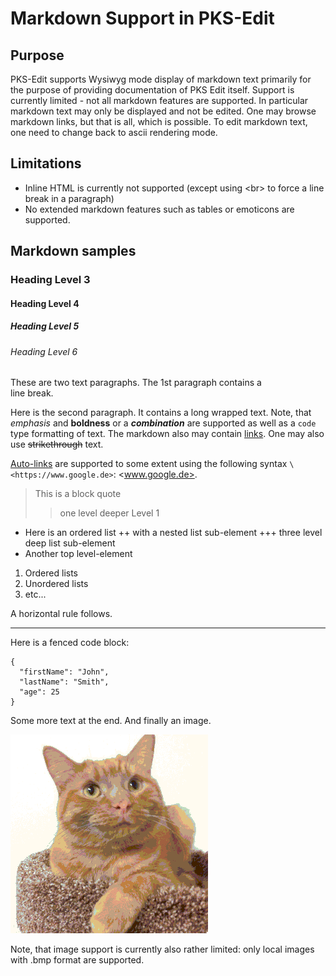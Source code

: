 
# Markdown Support in PKS-Edit

## Purpose

PKS-Edit supports Wysiwyg mode display of markdown text primarily for the purpose of providing documentation of PKS Edit itself.
Support is currently limited - not all markdown features are supported. In particular markdown text may only be displayed and not
be edited. One may browse markdown links, but that is all, which is possible. To edit markdown text, one need to change back to
ascii rendering mode.

## Limitations

- Inline HTML is currently not supported (except using \<br> to force a line break in a paragraph)
- No extended markdown features such as tables or emoticons are supported.

## Markdown samples

### Heading Level 3

#### Heading Level 4

##### Heading Level 5

###### Heading Level 6

These are two text paragraphs. The 1st paragraph contains a <br> line break.

Here is the second paragraph. It contains a long wrapped text. Note, that *emphasis* and __boldness__ or a ***combination*** are supported as well as a `code` 
type formatting of text. The markdown also may contain [links](doc/markdown.md). One may also use ~~strikethrough~~ text.

[Auto-links](https://github.github.com/gfm/#autolinks) are supported to some extent using the following syntax `\<https://www.google.de>`: <www.google.de>.

> This is a block quote
>> one level deeper
> Level 1

+ Here is an ordered list
++ with a nested list sub-element
+++ three level deep list sub-element
+ Another top level-element

1. Ordered lists
2. Unordered lists
3. etc...

A horizontal rule follows.

---

Here is a fenced code block:

```
{
  "firstName": "John",
  "lastName": "Smith",
  "age": 25
}
```

Some more text at the end. And finally an image.

![Fritz the Cat](cat.bmp)

Note, that image support is currently also rather limited: only local images with .bmp format are supported.

